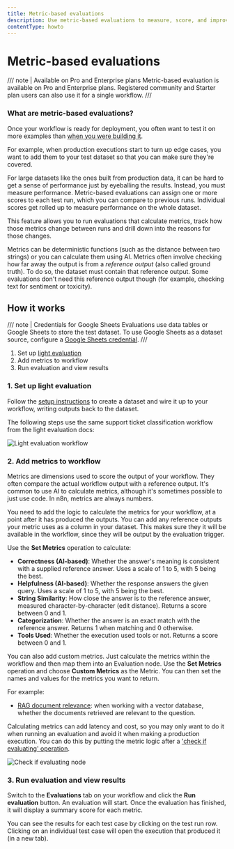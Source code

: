 ```yaml
---
title: Metric-based evaluations
description: Use metric-based evaluations to measure, score, and improve production AI-based workflow performance over time.
contentType: howto
---
```


# Metric-based evaluations
<!-- vale from-microsoft.HeadingPunctuation = NO -->

/// note | Available on Pro and Enterprise plans
Metric-based evaluation is available on Pro and Enterprise plans. Registered community and Starter plan users can also use it for a single workflow.
///

### What are metric-based evaluations?

Once your workflow is ready for deployment, you often want to test it on more examples than [when you were building it](/advanced-ai/evaluations/light-evaluations.md).

For example, when production executions start to turn up edge cases, you want to add them to your test dataset so that you can make sure they're covered.

For large datasets like the ones built from production data, it can be hard to get a sense of performance just by eyeballing the results. Instead, you must measure performance. Metric-based evaluations can assign one or more scores to each test run, which you can compare to previous runs. Individual scores get rolled up to measure performance on the whole dataset. 

This feature allows you to run evaluations that calculate metrics, track how those metrics change between runs and drill down into the reasons for those changes.

Metrics can be deterministic functions (such as the distance between two strings) or you can calculate them using AI. Metrics often involve checking how far away the output is from a *reference output* (also called ground truth). To do so, the dataset must contain that reference output. Some evaluations don't need this reference output though (for example, checking text for sentiment or toxicity).

## How it works

/// note | Credentials for Google Sheets
Evaluations use data tables or Google Sheets to store the test dataset. To use Google Sheets as a dataset source, configure a [Google Sheets credential](/integrations/builtin/credentials/google/index.md).
///

1. Set up [light evaluation](/advanced-ai/evaluations/light-evaluations.md)
2. Add metrics to workflow
3. Run evaluation and view results

### 1. Set up light evaluation

Follow the [setup instructions](/advanced-ai/evaluations/light-evaluations.md) to create a dataset and wire it up to your workflow, writing outputs back to the dataset.

The following steps use the same support ticket classification workflow from the light evaluation docs:

![Light evaluation workflow](/_images/advanced-ai/evaluations/light-evaluation-workflow.png)

### 2. Add metrics to workflow

Metrics are dimensions used to score the output of your workflow. They often compare the actual workflow output with a reference output. It's common to use AI to calculate metrics, although it's sometimes possible to just use code. In n8n, metrics are always numbers.

You need to add the logic to calculate the metrics for your workflow, at a point after it has produced the outputs. You can add any reference outputs your metric uses as a column in your dataset. This makes sure they it will be available in the workflow, since they will be output by the evaluation trigger.

Use the **Set Metrics** operation to calculate:

* **Correctness (AI-based)**: Whether the answer's meaning is consistent with a supplied reference answer. Uses a scale of 1 to 5, with 5 being the best.
* **Helpfulness (AI-based)**: Whether the response answers the given query. Uses a scale of 1 to 5, with 5 being the best.
* **String Similarity**: How close the answer is to the reference answer, measured character-by-character (edit distance). Returns a score between 0 and 1.
* **Categorization**: Whether the answer is an exact match with the reference answer. Returns 1 when matching and 0 otherwise.
* **Tools Used**: Whether the execution used tools or not. Returns a score between 0 and 1.

You can also add custom metrics. Just calculate the metrics within the workflow and then map them into an Evaluation node. Use the **Set Metrics** operation and choose **Custom Metrics** as the Metric. You can then set the names and values for the metrics you want to return.

For example:

* [RAG document relevance](https://n8n.io/workflows/4273): when working with a vector database, whether the documents retrieved are relevant to the question.

Calculating metrics can add latency and cost, so you may only want to do it when running an evaluation and avoid it when making a production execution. You can do this by putting the metric logic after a ['check if evaluating' operation](/integrations/builtin/core-nodes/n8n-nodes-base.evaluation.md#check-if-evaluating).

![Check if evaluating node](/_images/advanced-ai/evaluations/check-if-evaluating.png)

### 3. Run evaluation and view results

Switch to the **Evaluations** tab on your workflow and click the **Run evaluation** button. An evaluation will start. Once the evaluation has finished, it will display a summary score for each metric.

You can see the results for each test case by clicking on the test run row. Clicking on an individual test case will open the execution that produced it (in a new tab).

